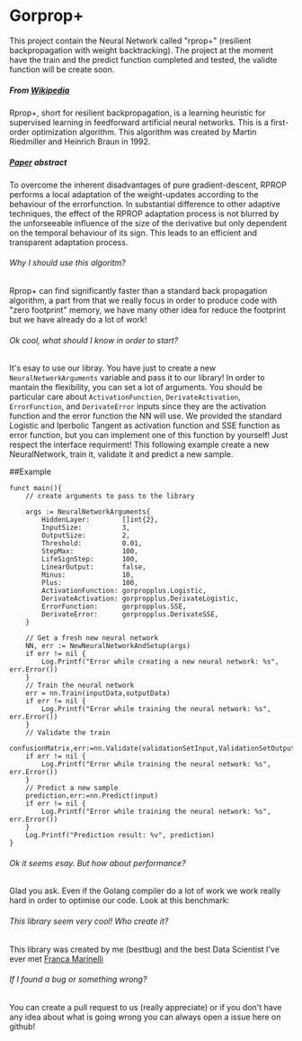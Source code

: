 # Gorprop+

This project contain the Neural Network called "rprop+" (resilient backpropagation with weight backtracking). The project at the moment have the train and the predict function completed and tested, the validte function will be create soon.

##### From [Wikipedia](https://en.wikipedia.org/wiki/Rprop "Wikipedia")
Rprop+, short for resilient backpropagation, is a learning heuristic for supervised learning in feedforward artificial neural networks. This is a first-order optimization algorithm. This algorithm was created by Martin Riedmiller and Heinrich Braun in 1992.

##### [Paper](http://citeseerx.ist.psu.edu/viewdoc/summary?doi=10.1.1.21.1417 "Paper") abstract
To overcome the inherent disadvantages of pure gradient-descent, RPROP performs a local adaptation of the weight-updates according to the behaviour of the errorfunction. In substantial difference to other adaptive techniques, the effect of the RPROP adaptation process is not blurred by the unforseeable influence of the size of the derivative but only dependent on the temporal behaviour of its sign. This leads to an efficient and transparent adaptation process.


###### Why I should use this algoritm?
Rprop+ can find significantly faster than a standard back propagation algorithm, a part from that we really focus in order to produce code with "zero footprint" memory, we have many other idea for reduce the footprint but we have already do a lot of work!

###### Ok cool, what should I know in order to start?
It's esay to use our libray. You have just to create a new `NeuralNetworkArguments` variable and pass it to our library! In order to mantain the flexibility, you can set a lot of arguments. You should be particular care about `ActivationFunction`, `DerivateActivation`, `ErrorFunction`, and `DerivateError` inputs since they are the activation function and the error function the NN will use. We provided the standard Logistic and Iperbolic Tangent as activation function and SSE function as error function, but you can implement one of this function by yourself! Just respect the interface requirment! This following example create a new NeuralNetwork, train it, validate it and predict a new sample.


##Example

    funct main(){
        // create arguments to pass to the library
    
        args := NeuralNetworkArguments{
            HiddenLayer:        []int{2},
            InputSize:          3,
            OutputSize:         2,
            Threshold:          0.01,
            StepMax:            100,
            LifeSignStep:       100,
            LinearOutput:       false,
            Minus:              10,
            Plus:               100,
            ActivationFunction: gorpropplus.Logistic,
            DerivateActivation: gorpropplus.DerivateLogistic,
            ErrorFunction:      gorpropplus.SSE,
            DerivateError:      gorpropplus.DerivateSSE,
        }
    
        // Get a fresh new neural network
        NN, err := NewNeuralNetworkAndSetup(args)
        if err != nil {
            Log.Printf("Error while creating a new neural network: %s", err.Error())
        }
        // Train the neural network
        err = nn.Train(inputData,outputData)
        if err != nil {
            Log.Printf("Error while training the neural network: %s", err.Error())
        }
        // Validate the train
        confusionMatrix,err:=nn.Validate(validationSetInput,ValidationSetOutput)
        if err != nil {
            Log.Printf("Error while training the neural network: %s", err.Error())
        }
        // Predict a new sample
        prediction,err:=nn.Predict(input)
        if err != nil {
            Log.Printf("Error while training the neural network: %s", err.Error())
        }
        Log.Printf("Prediction result: %v", prediction)
    }
    
###### Ok it seems esay. But how about performance?
Glad you ask. Even if the Golang compiler do a lot of work we work really hard in order to optimise our code. Look at this benchmark:


###### This library seem very cool! Who create it?
This library was created by me (bestbug) and the best Data Scientist I've ever met [Franca Marinelli](https://www.linkedin.com/in/franca-marinelli-30b086126/ "Franca Marinelli")

###### If I found a bug or something wrong?
You can create a pull request to us (really appreciate) or if you don't have any idea about what is going wrong you can always open a issue here on github!